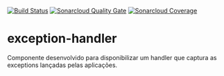 [![Build Status](https://travis-ci.com/rfernandon/exception-handler.svg?branch=master)](https://travis-ci.com/rfernandon/exception-handler) 
[![Sonarcloud Quality Gate](https://sonarcloud.io/api/project_badges/measure?project=com.rfernandon:exception-handler&metric=alert_status)](https://sonarcloud.io/dashboard?id=com.rfernandon:exception-handler) 
[![Sonarcloud Coverage](https://sonarcloud.io/api/project_badges/measure?project=com.rfernandon:exception-handler&metric=coverage)](https://sonarcloud.io/component_measures?id=com.rfernandon:exception-handler)

# exception-handler
Componente desenvolvido para disponibilizar um handler que captura as exceptions lançadas pelas aplicações.
